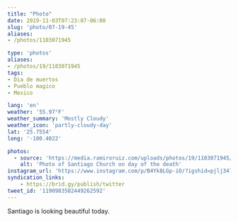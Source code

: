 ```yaml
---
title: "Photo"
date: 2019-11-03T07:23:07-06:00
slug: 'photo/07-19-45'
aliases:
- /photos/1103071945

type: 'photos'
aliases:
- /photos/19/1103071945
tags:
- Dia de muertos
- Pueblo magico
- Mexico

lang: 'en'
weather: '55.97°F'
weather_summary: 'Mostly Cloudy'
weather_icon: 'partly-cloudy-day'
lat: '25.7554'
long: '-100.4022'

photos:
  - source: 'https://media.ramiroruiz.com/uploads/photos/19/1103071945/foto-de-iglesia-de-santiago-en-día-de-muertos.jpeg'
    alt: 'Photo of Santiago Church on day of the death'
instagram_url: 'https://www.instagram.com/p/B4Yk8LGp-iO/?igshid=pjlj34lvusvn'
syndication_links:
    - https://brid.gy/publish/twitter
tweet_id: '1190983502449262592'
---
```

Santiago is looking beautiful today.
